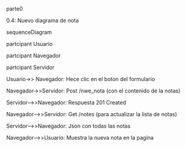 parte0

0.4: Nuevo diagrama de nota

sequenceDiagram

partcipant Usuario

partcipant Navegador

partcipant Servidor

Usuario->> Navegador: Hece clic en el boton del formulario

Navegador->>Servidor: Post /nwe_nota (con el contenido de la notas)

Servidor-->>Navegador: Respuesta 201 Created

Navegador-->>Servidor: Get /notes (para actualizar la lista de notas)

Servidor-->>Navegador: Json con todas las notas

Navegador-->>Usuario: Muestra la nueva nota en la pagina
